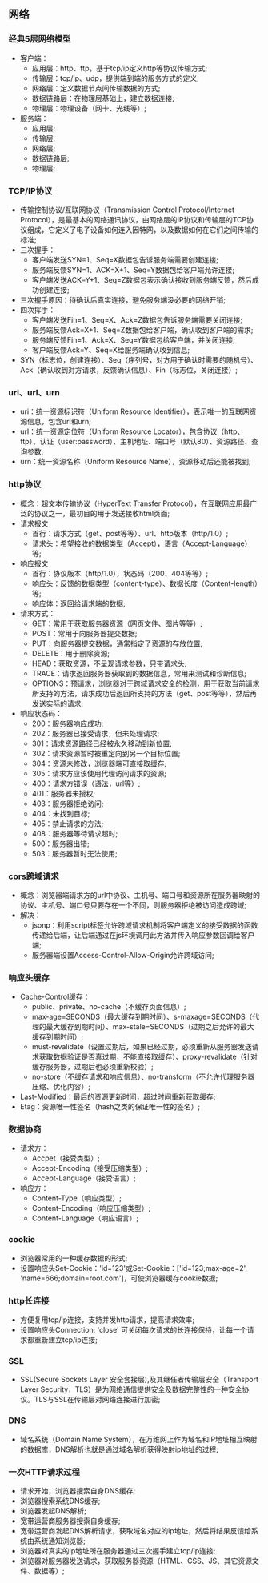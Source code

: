 ## 网络

### 经典5层网络模型
- 客户端：
  - 应用层：http、ftp，基于tcp/ip定义http等协议传输方式;
  - 传输层：tcp/ip、udp，提供端到端的服务方式的定义;
  - 网络层：定义数据节点间传输数据的方式;
  - 数据链路层：在物理层基础上，建立数据连接;
  - 物理层：物理设备（网卡、光线等）;
- 服务端：
  - 应用层;
  - 传输层;
  - 网络层;
  - 数据链路层;
  - 物理层;

### TCP/IP协议
- 传输控制协议/互联网协议（Transmission Control Protocol/Internet Protocol），是最基本的网络通讯协议，由网络层的IP协议和传输层的TCP协议组成，它定义了电子设备如何连入因特网，以及数据如何在它们之间传输的标准;
- 三次握手：
  - 客户端发送SYN=1、Seq=X数据包告诉服务端需要创建连接;
  - 服务端反馈SYN=1、ACK=X+1、Seq=Y数据包给客户端允许连接;
  - 客户端发送ACK=Y+1、Seq=Z数据包表示确认接收到服务端反馈，然后成功创建连接;
- 三次握手原因：待确认后真实连接，避免服务端没必要的网络开销;
- 四次挥手：
  - 客户端发送Fin=1、Seq=X、Ack=Z数据包告诉服务端需要关闭连接;
  - 服务端反馈Ack=X+1、Seq=Z数据包给客户端，确认收到客户端的需求;
  - 服务端反馈Fin=1、Ack=X、Seq=Y数据包给客户端，并关闭连接;
  - 客户端反馈Ack=Y、Seq=X给服务端确认收到信息;
- SYN（标志位，创建连接）、Seq（序列号，对方用于确认时需要的随机号）、Ack（确认收到对方请求，反馈确认信息）、Fin（标志位，关闭连接）;

### uri、url、urn
- uri：统一资源标识符（Uniform Resource Identifier），表示唯一的互联网资源信息，包含url和urn;
- url：统一资源定位符（Uniform Resource Locator），包含协议（http、ftp）、认证（user:password）、主机地址、端口号（默认80）、资源路径、查询参数;
- urn：统一资源名称（Uniform Resource Name），资源移动后还能被找到;

### http协议
- 概念：超文本传输协议（HyperText Transfer Protocol），在互联网应用最广泛的协议之一，最初目的用于发送接收html页面;
- 请求报文
  - 首行：请求方式（get、post等等）、url、http版本（http/1.0）;
  - 请求头：希望接收的数据类型（Accept），语言（Accept-Language）等;
- 响应报文
  - 首行：协议版本（http/1.0），状态码（200、404等等）;
  - 响应头：反馈的数据类型（content-type）、数据长度（Content-length）等;
  - 响应体：返回给请求端的数据;
- 请求方式：
  - GET：常用于获取服务器资源（网页文件、图片等等）;
  - POST：常用于向服务器提交数据;
  - PUT：向服务器提交数据，通常指定了资源的存放位置;
  - DELETE：用于删除资源;
  - HEAD：获取资源，不呈现请求参数，只带请求头;
  - TRACE：请求返回服务器获取到的数据信息，常用来测试和诊断信息;
  - OPTIONS：预请求，浏览器对于跨域请求安全的检测，用于获取当前请求所支持的方法，请求成功后返回所支持的方法（get、post等等），然后再发送实际的请求;
- 响应状态码：
  - 200：服务器响应成功;
  - 202：服务器已接受请求，但未处理请求;
  - 301：请求资源路径已经被永久移动到新位置;
  - 302：请求资源暂时被重定向到另一个目标位置;
  - 304：资源未修改，浏览器端可直接取缓存;
  - 305：请求方应该使用代理访问请求的资源;
  - 400：请求方错误（语法，url等）;
  - 401：服务器未授权;
  - 403：服务器拒绝访问;
  - 404：未找到目标;
  - 405：禁止请求的方法;
  - 408：服务器等待请求超时;
  - 500：服务器出错;
  - 503：服务器暂时无法使用;

### cors跨域请求
- 概念：浏览器端请求方的url中协议、主机号、端口号和资源所在服务器映射的协议、主机号、端口号只要存在一个不同，则服务器拒绝被访问造成跨域;
- 解决：
  - jsonp：利用script标签允许跨域请求机制将客户端定义的接受数据的函数传递给后端，让后端通过在js环境调用此方法并传入响应参数回调给客户端;
  - 服务器端设置Access-Control-Allow-Origin允许跨域访问;

### 响应头缓存
- Cache-Control缓存：
  - public、private、no-cache（不缓存页面信息）;
  - max-age=SECONDS（最大缓存到期时间）、s-maxage=SECONDS（代理的最大缓存到期时间）、max-stale=SECONDS（过期之后允许的最大缓存到期时间）;
  - must-revalidate（设置过期后，如果已经过期，必须重新从服务器发送请求获取数据验证是否真过期，不能直接取缓存）、proxy-revalidate（针对缓存服务器，过期后也必须重新校验）;
  - no-store（不缓存请求和响应信息）、no-transform（不允许代理服务器压缩、优化内容）;
- Last-Modified：最后的资源更新时间，超过时间重新获取缓存;
- Etag：资源唯一性签名（hash之类的保证唯一性的签名）;

### 数据协商
- 请求方：
  - Accpet（接受类型）;
  - Accept-Encoding（接受压缩类型）;
  - Accept-Language（接受语言）;
- 响应方：
  - Content-Type（响应类型）;
  - Content-Encoding（响应压缩类型）;
  - Content-Language（响应语言）;

### cookie
- 浏览器常用的一种缓存数据的形式;
- 设置响应头Set-Cookie：'id=123'或Set-Cookie：['id=123;max-age=2', 'name=666;domain=root.com']，可使浏览器缓存cookie数据;

### http长连接
- 方便复用tcp/ip连接，支持并发http请求，提高请求效率;
- 设置响应头Connection: 'close' 可关闭每次请求的长连接保持，让每一个请求都重新建立tcp/ip连接;

### SSL
- SSL(Secure Sockets Layer 安全套接层),及其继任者传输层安全（Transport Layer Security，TLS）是为网络通信提供安全及数据完整性的一种安全协议。TLS与SSL在传输层对网络连接进行加密;

### DNS
- 域名系统（Domain Name System），在万维网上作为域名和IP地址相互映射的数据库，DNS解析也就是通过域名解析获得映射ip地址的过程;

### 一次HTTP请求过程
- 请求开始，浏览器搜索自身DNS缓存;
- 浏览器搜索系统DNS缓存;
- 浏览器发起DNS解析;
- 宽带运营商服务器搜索自身缓存;
- 宽带运营商发起DNS解析请求，获取域名对应的ip地址，然后将结果反馈给系统由系统通知浏览器;
- 浏览器对真实的ip地址所在服务器通过三次握手建立tcp/ip连接;
- 浏览器对服务器发送请求，获取服务器资源（HTML、CSS、JS、其它资源文件、数据等）;